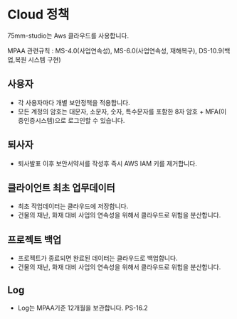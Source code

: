 # Cloud 정책
75mm-studio는 Aws 클라우드를 사용합니다.

MPAA 관련규칙 : MS-4.0(사업연속성), MS-6.0(사업연속성, 재해복구), DS-10.9(백업,복원 시스템 구현)

## 사용자
- 각 사용자마다 개별 보안정책을 적용합니다.
- 모든 계정의 암호는 대문자, 소문자, 숫자, 특수문자를 포함한 8자 암호 + MFA(이중인증시스템)으로 로그인할 수 있습니다.


## 퇴사자
- 퇴사발표 이후 보안서약서를 작성후 즉시 AWS IAM 키를 제거합니다.

## 클라이언트 최초 업무데이터
- 최초 작업데이터는 클라우드에 저장합니다.
- 건물의 재난, 화재 대비 사업의 연속성을 위해서 클라우드로 위험을 분산합니다.

## 프로젝트 백업
- 프로젝트가 종료되면 완료된 데이터는 클라우드로 백업합니다.
- 건물의 재난, 화재 대비 사업의 연속성을 위해서 클라우드로 위험을 분산합니다.

## Log
- Log는 MPAA기준 12개월을 보관합니다. PS-16.2

